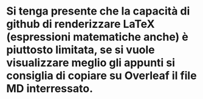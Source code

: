 # Si tenga presente che la capacità di github di renderizzare LaTeX (espressioni matematiche anche) è piuttosto limitata, se si vuole visualizzare meglio gli appunti si consiglia di copiare su Overleaf il file MD interressato.
